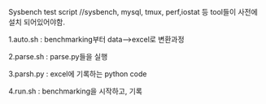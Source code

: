 Sysbench test script
//sysbench, mysql, tmux, perf,iostat 등 tool들이 사전에 설치 되어있어야함.

  1.auto.sh : benchmarking부터 data-->excel로 변환과정
  
  2.parse.sh : parse.py들을 실행
  
  3.parsh.py : excel에 기록하는 python code
  
  4.run.sh : benchmarking을 시작하고, 기록
  
